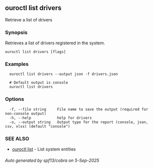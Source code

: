 ## ouroctl list drivers

Retrieve a list of drivers

### Synopsis

Retrieves a list of drivers registered in the system.

```
ouroctl list drivers [flags]
```

### Examples

```
  ouroctl list drivers --output json -f drivers.json

  # Default output is console
  ouroctl list drivers
```

### Options

```
  -f, --file string     File name to save the output (required for non-console output)
  -h, --help            help for drivers
  -o, --output string   Output type for the report (console, json, csv, xlsx) (default "console")
```

### SEE ALSO

* [ouroctl list](ouroctl_list.md)	 - List system entities

###### Auto generated by spf13/cobra on 5-Sep-2025
